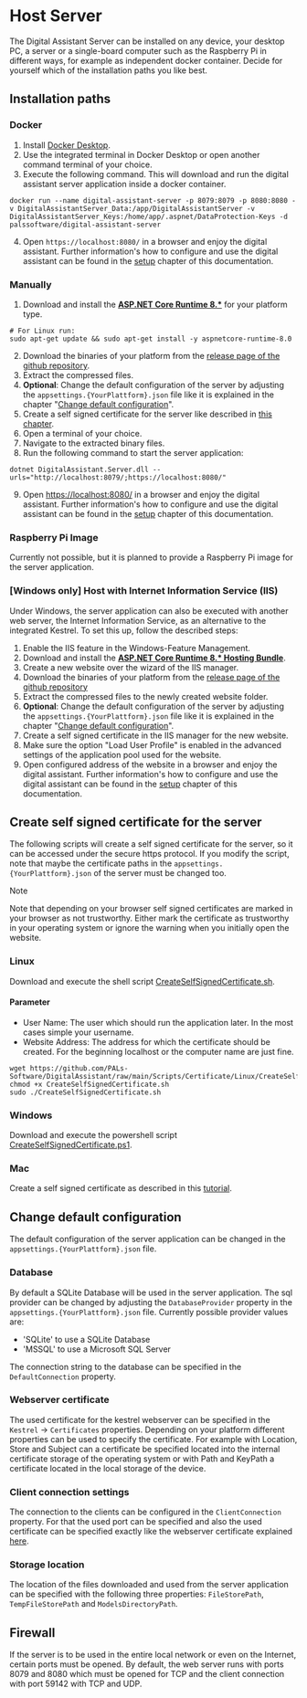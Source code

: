 # Host Server

The Digital Assistant Server can be installed on any device, your desktop PC, a server or a single-board computer such as the Raspberry Pi in different ways, for example as independent docker container. Decide for yourself which of the installation paths you like best.

## Installation paths

### Docker

1. Install [Docker Desktop](https://www.docker.com/products/docker-desktop/).
2. Use the integrated terminal in Docker Desktop or open another command terminal of your choice.
3. Execute the following command. This will download and run the digital assistant server application inside a docker container.

```
docker run --name digital-assistant-server -p 8079:8079 -p 8080:8080 -v DigitalAssistantServer_Data:/app/DigitalAssistantServer -v DigitalAssistantServer_Keys:/home/app/.aspnet/DataProtection-Keys -d palssoftware/digital-assistant-server

```

4. Open `https://localhost:8080/` in a browser and enjoy the digital assistant. Further information's how to configure and use the digital assistant can be found in the [setup](../setup/setup.md) chapter of this documentation.

### Manually

1. Download and install the [**ASP.NET Core Runtime 8.\***](https://dotnet.microsoft.com/en-us/download/dotnet/8.0) for your platform type.
``` shell
# For Linux run:
sudo apt-get update && sudo apt-get install -y aspnetcore-runtime-8.0
```
2. Download the binaries of your platform from the [release page of the github repository](https://github.com/PALs-Software/DigitalAssistant).
3. Extract the compressed files.
4. **Optional**: Change the default configuration of the server by adjusting the `appsettings.{YourPlattform}.json` file like it is explained in the chapter "[Change default configuration](#change-default-configuration)".
5. Create a self signed certificate for the server like described in [this chapter](#create-self-signed-certificate-for-the-server).
6. Open a terminal of your choice.
7. Navigate to the extracted binary files.
8. Run the following command to start the server application: 
``` shell
dotnet DigitalAssistant.Server.dll --urls="http://localhost:8079/;https://localhost:8080/"
```
9. Open [https://localhost:8080/](https://localhost:8080/) in a browser and enjoy the digital assistant. Further information's how to configure and use the digital assistant can be found in the [setup](../setup/setup.md) chapter of this documentation.

### Raspberry Pi Image
Currently not possible, but it is planned to provide a Raspberry Pi image for the server application.

### [Windows only] Host with Internet Information Service (IIS)
Under Windows, the server application can also be executed with another web server, the Internet Information Service, as an alternative to the integrated Kestrel. To set this up, follow the described steps:

1. Enable the IIS feature in the Windows-Feature Management.
2. Download and install the [**ASP.NET Core Runtime 8.\* Hosting Bundle**](https://dotnet.microsoft.com/en-us/download/dotnet/8.0).
3. Create a new website over the wizard of the IIS manager.
4. Download the binaries of your platform from the [release page of the github repository](https://github.com/PALs-Software/DigitalAssistant)
5. Extract the compressed files to the newly created website folder.
6. **Optional**: Change the default configuration of the server by adjusting the `appsettings.{YourPlattform}.json` file like it is explained in the chapter "[Change default configuration](#change-default-configuration)".
7. Create a self signed certificate in the IIS manager for the new website.
8. Make sure the option "Load User Profile" is enabled in the advanced settings of the application pool used for the website.
9.  Open configured address of the website in a browser and enjoy the digital assistant. Further information's how to configure and use the digital assistant can be found in the [setup](../setup/setup.md) chapter of this documentation.

## Create self signed certificate for the server

The following scripts will create a self signed certificate for the server, so it can be accessed under the secure https protocol. If you modify the script, note that maybe the certificate paths in the `appsettings.{YourPlattform}.json` of the server must be changed too.

> [!NOTE]
> Note that depending on your browser self signed certificates are marked in your browser as not trustworthy. Either mark the certificate as trustworthy in your operating system or ignore the warning when you initially open the website.

### Linux

Download and execute the shell script [CreateSelfSignedCertificate.sh](https://github.com/PALs-Software/DigitalAssistant/blob/main/Scripts/Certificate/Linux/CreateSelfSignedCertificate.sh).

#### Parameter
 - User Name: The user which should run the application later. In the most cases simple your username.
 - Website Address: The address for which the certificate should be created. For the beginning localhost or the computer name are just fine.
 
``` shell
wget https://github.com/PALs-Software/DigitalAssistant/raw/main/Scripts/Certificate/Linux/CreateSelfSignedCertificate.sh
chmod +x CreateSelfSignedCertificate.sh
sudo ./CreateSelfSignedCertificate.sh
```

### Windows

Download and execute the powershell script [CreateSelfSignedCertificate.ps1](https://github.com/PALs-Software/DigitalAssistant/blob/main/Scripts/Certificate/Windows/CreateSelfSignedCertificate.ps1).

### Mac

Create a self signed certificate as described in this [tutorial](https://support.apple.com/en-US/guide/keychain-access/kyca8916/mac).

## Change default configuration

The default configuration of the server application can be changed in the `appsettings.{YourPlattform}.json` file.

### Database

By default a SQLite Database will be used in the server application. The sql provider can be changed by adjusting the `DatabaseProvider` property in the `appsettings.{YourPlattform}.json` file. Currently possible provider values are:

- 'SQLite' to use a SQLite Database
- 'MSSQL' to use a Microsoft SQL Server

The connection string to the database can be specified in the `DefaultConnection` property.

### Webserver certificate

The used certificate for the kestrel webserver can be specified in the `Kestrel` -> `Certificates` properties. Depending on your platform different properties can be used to specify the certificate. For example with Location, Store and Subject can a certificate be specified located into the internal certificate storage of the operating system or with Path and KeyPath a certificate located in the local storage of the device.

### Client connection settings

The connection to the clients can be configured in the `ClientConnection` property. For that the used port can be specified and also the used certificate can be specified exactly like the webserver certificate explained [here](#webserver-certificate).

### Storage location

The location of the files downloaded and used from the server application can be specified with the following three properties: `FileStorePath`, `TempFileStorePath` and `ModelsDirectoryPath`.

## Firewall

If the server is to be used in the entire local network or even on the Internet, certain ports must be opened. By default, the web server runs with ports 8079 and 8080 which must be opened for TCP and the client connection with port 59142 with TCP and UDP.